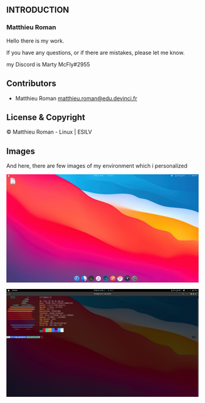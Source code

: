 ## INTRODUCTION 

### Matthieu Roman

Hello there is my work. 

If you have any questions, or if there are mistakes, please let me know.

my Discord is Marty McFly#2955

## Contributors

- Matthieu Roman <matthieu.roman@edu.devinci.fr>

## License & Copyright 

© Matthieu Roman - Linux | ESILV

## Images 

And here, there are few images of my environment which i personalized

![](images/Screen.png)

![](images/screen-terminal.png)